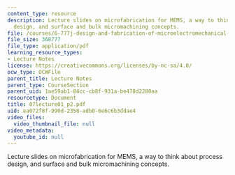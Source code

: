 ```yaml
---
content_type: resource
description: Lecture slides on microfabrication for MEMS, a way to think about process
  design, and surface and bulk micromachining concepts.
file: /courses/6-777j-design-and-fabrication-of-microelectromechanical-devices-spring-2007/ea072f8f990d2358adb06e6c6b3ddae4_07lecture01_p2.pdf
file_size: 368777
file_type: application/pdf
learning_resource_types:
- Lecture Notes
license: https://creativecommons.org/licenses/by-nc-sa/4.0/
ocw_type: OCWFile
parent_title: Lecture Notes
parent_type: CourseSection
parent_uid: 1ae59ab1-84cc-cb8f-931a-be478d2280aa
resourcetype: Document
title: 07lecture01_p2.pdf
uid: ea072f8f-990d-2358-adb0-6e6c6b3ddae4
video_files:
  video_thumbnail_file: null
video_metadata:
  youtube_id: null
---
```

Lecture slides on microfabrication for MEMS, a way to think about process design, and surface and bulk micromachining concepts.
